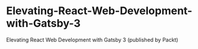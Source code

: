 # Elevating-React-Web-Development-with-Gatsby-3
Elevating React Web Development with Gatsby 3 (published by Packt)